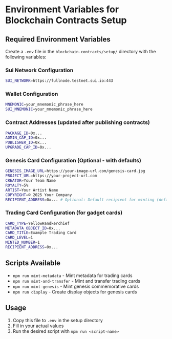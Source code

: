 # Environment Variables for Blockchain Contracts Setup

## Required Environment Variables

Create a `.env` file in the `blockchain-contracts/setup/` directory with the following variables:

### Sui Network Configuration
```bash
SUI_NETWORK=https://fullnode.testnet.sui.io:443
```

### Wallet Configuration
```bash
MNEMONIC=your_mnemonic_phrase_here
SUI_MNEMONIC=your_mnemonic_phrase_here
```

### Contract Addresses (updated after publishing contracts)
```bash
PACKAGE_ID=0x...
ADMIN_CAP_ID=0x...
PUBLISHER_ID=0x...
UPGRADE_CAP_ID=0x...
```

### Genesis Card Configuration (Optional - with defaults)
```bash
GENESIS_IMAGE_URL=https://your-image-url.com/genesis-card.jpg
PROJECT_URL=https://your-project-url.com
CREATOR=Your Team Name
ROYALTY=5%
ARTIST=Your Artist Name
COPYRIGHT=© 2025 Your Company
RECIPIENT_ADDRESS=0x... # Optional: Default recipient for minting (defaults to signer's address)
```

### Trading Card Configuration (for gadget cards)
```bash
CARD_TYPE=YellowHandkerchief
METADATA_OBJECT_ID=0x...
CARD_TITLE=Example Trading Card
CARD_LEVEL=1
MINTED_NUMBER=1
RECIPIENT_ADDRESS=0x...
```

## Scripts Available

- `npm run mint-metadata` - Mint metadata for trading cards
- `npm run mint-and-transfer` - Mint and transfer trading cards
- `npm run mint-genesis` - Mint genesis commemorative cards
- `npm run display` - Create display objects for genesis cards

## Usage

1. Copy this file to `.env` in the setup directory
2. Fill in your actual values
3. Run the desired script with `npm run <script-name>`

